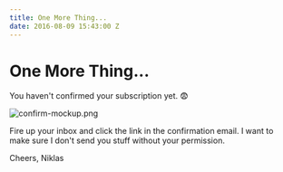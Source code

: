 ```yaml
---
title: One More Thing...
date: 2016-08-09 15:43:00 Z
---
```


# One More Thing...

You haven't confirmed your subscription yet. 😨

![confirm-mockup.png](/uploads/confirm-mockup.png)

Fire up your inbox and click the link in the confirmation email. I want to make sure I don't send you stuff without your permission.

Cheers,
Niklas